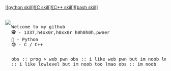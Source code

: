 [![python skill]](https://img.shields.io/badge/Python-14354C?style=for-the-badge&logo=python&logoColor=white)[![C skill]](https://img.shields.io/badge/C-00599C?style=for-the-badge&logo=c&logoColor=white)[![C++ skill]](https://img.shields.io/badge/C%2B%2B-00599C?style=for-the-badge&logo=c%2B%2B&logoColor=white)[![bash skill]](https://img.shields.io/badge/Shell_Script-121011?style=for-the-badge&logo=gnu-bash&logoColor=white)

<br/>
<img src="https://media.giphy.com/media/bi6RQ5x3tqoSI/giphy.gif" align="left"/><pre>
Welcome to my github
🕵 - 1337,h4xx0r,h0xx0r h0h0h0h,pwner
🐍 - Python
😎 - C / C++

obs :: prog > web pwn
obs :: i like web pwn but im noob lmao
obs :: i like lowlevel but im noob too lmao
obs :: im noob
</pre>
